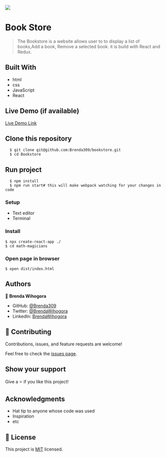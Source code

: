 ![](https://img.shields.io/badge/Microverse-blueviolet)

# Book Store

> The Bookstore is a website allows user to to display a list of books,Add a book, Remove a selected book. it is build with React and Redux.

## Built With

- html
- css
- JavaScript
- React

## Live Demo (if available)

[Live Demo Link](https://livedemo.com)


## Clone this repository

      $ git clone git@github.com:Brenda309/bookstore.git
      $ cd Bookstore

## Run project
      $ npm install
      $ npm run start# this will make webpack watching for your changes in code


### Setup
- Text editor
- Terminal
### Install
    $ npx create-react-app ./
    $ cd math-magicians
### Open page in browser
    $ open dist/index.html

## Authors

👤 **Brenda Wihogora**

- GitHub: [@Brenda309](https://github.com/Brenda309)
- Twitter: [@BrendaWihogora](https://twitter.com/BrendaWihogora)
- LinkedIn: [BrendaWihogora](https://linkedin.com/in/BrendaWihogora/)

## 🤝 Contributing

Contributions, issues, and feature requests are welcome!

Feel free to check the [issues page](../../issues/).

## Show your support

Give a ⭐️ if you like this project!

## Acknowledgments

- Hat tip to anyone whose code was used
- Inspiration
- etc

## 📝 License

This project is [MIT](./MIT.md) licensed.
